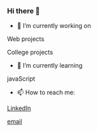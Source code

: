 ### Hi there 👋

- 🔭 I’m currently working on
 
 Web projects
 
 College projects
 
 
 
 
- 🌱 I’m currently learning

javaScript




- 📫 How to reach me:

<a href="https://www.linkedin.com/in/brunov-vasconcelos/">LinkedIn</a>

<a href="mailto:brunovictorvasconcelos@gmail.com">email</a>




<!--
**Bruno-Vasconcelos/Bruno-Vasconcelos** is a ✨ _special_ ✨ repository because its `README.md` (this file) appears on your GitHub profile.

Here are some ideas to get you started:

- 🔭 I’m currently working on ...
- 🌱 I’m currently learning ...
- 👯 I’m looking to collaborate on ...
- 🤔 I’m looking for help with ...
- 💬 Ask me about ...
- 📫 How to reach me: ...
- 😄 Pronouns: ...
- ⚡ Fun fact: ...
-->
